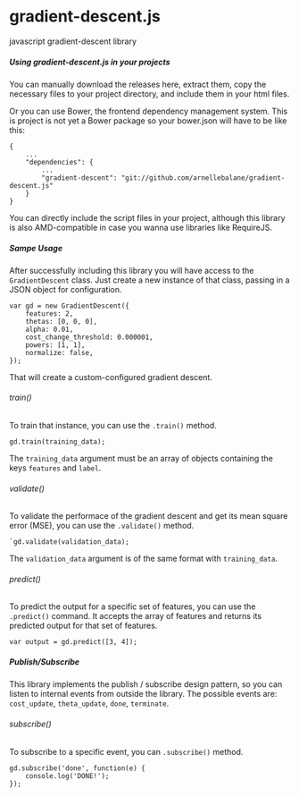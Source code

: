 gradient-descent.js
===================

javascript gradient-descent library

##### Using gradient-descent.js in your projects

You can manually download the releases here, extract them, copy the necessary files to your project directory, and include them in your html files.

Or you can use Bower, the frontend dependency management system. This is project is not yet a Bower package so your bower.json will have to be like this:

```
{
    ...
    "dependencies": {
        ...
        "gradient-descent": "git://github.com/arnellebalane/gradient-descent.js"
    }
}
```

You can directly include the script files in your project, although this library is also AMD-compatible in case you wanna use libraries like RequireJS.

##### Sampe Usage

After successfully including this library you will have access to the `GradientDescent` class. Just create a new instance of that class, passing in a JSON object for configuration.

```
var gd = new GradientDescent({
    features: 2,
    thetas: [0, 0, 0],
    alpha: 0.01,
    cost_change_threshold: 0.000001,
    powers: [1, 1],
    normalize: false,
});
```

That will create a custom-configured gradient descent.

###### train()

To train that instance, you can use the `.train()` method.

```
gd.train(training_data);
```

The `training_data` argument must be an array of objects containing the keys `features` and `label`.

###### validate()

To validate the performace of the gradient descent and get its mean square error (MSE), you can use the `.validate()` method.

```
`gd.validate(validation_data);
```

The `validation_data` argument is of the same format with `training_data`.

###### predict()

To predict the output for a specific set of features, you can use the `.predict()` command. It accepts the array of features and returns its predicted output for that set of features.

```
var output = gd.predict([3, 4]);
```

##### Publish/Subscribe

This library implements the publish / subscribe design pattern, so you can listen to internal events from outside the library. The possible events are: `cost_update`, `theta_update`, `done`, `terminate`.

###### subscribe()

To subscribe to a specific event, you can `.subscribe()` method.

```
gd.subscribe('done', function(e) {
    console.log('DONE!');
});
```